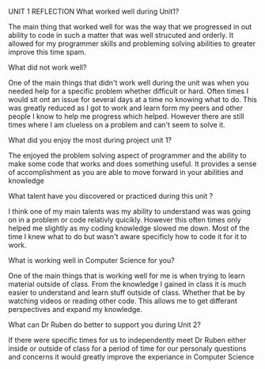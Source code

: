 
UNIT 1 REFLECTION
What worked well during Unit1?

The main thing that worked well for was the way that we progressed in out ability to code in such a matter that was well strucuted and orderly. 
It allowed for my programmer skills and probleming solving abilities to greater improve this time spam.

What did not work well?

One of the main things that didn't work well during the unit was when you needed help for a specific problem whether difficult or hard. Often times I would sit ont an
issue for several days at a time no knowing what to do. This was greatly reduced as I got to work and learn form my peers and other people I know to help me progress 
which helped. However there are still times where I am clueless on a problem and can't seem to solve it.

What did you enjoy the most during project unit 1?

The enjoyed the problem solving aspect of programmer and the ability to make some code that works and does something useful. It provides a sense of accomplishment 
as you are able to move forward in your abilities and knowledge

What talent have you discovered or practiced during this unit ?

I think one of my main talents was my ability to understand was was going on in a problem or code relativly quicikly. However this often times only helped me slightly
as my coding knowledge slowed me down. Most of the time I knew what to do but wasn't aware specificly how to code it for it to work. 

What is working well in Computer Science for you?

One of the main things that is working well for me is when trying to learn material outside of class. From the knowledge I gained in class it is much easier to understand
and learn stuff outside of class. Whether that be by watching videos or reading other code. This allows me to get differant perspectives and expand my knowledge.

What can Dr Ruben do better to support you during Unit 2?

If there were specific times for us to independently meet Dr Ruben either inside or outside of class for a period of time for our personaly questions and concerns it would
greatly improve the experiance in Computer Science

